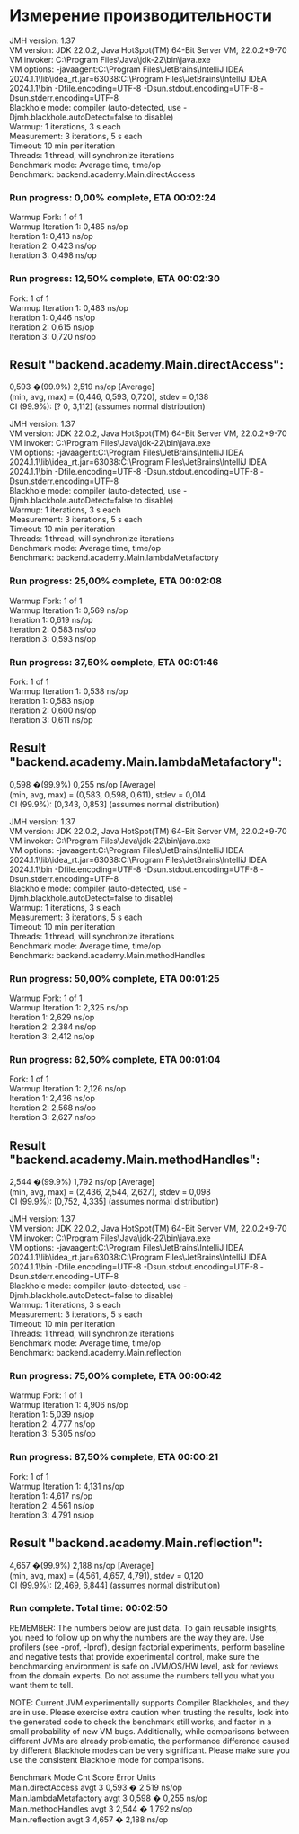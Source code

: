 # Измерение производительности

JMH version: 1.37  
VM version: JDK 22.0.2, Java HotSpot(TM) 64-Bit Server VM, 22.0.2+9-70  
VM invoker: C:\Program Files\Java\jdk-22\bin\java.exe  
VM options: -javaagent:C:\Program Files\JetBrains\IntelliJ IDEA 2024.1.1\lib\idea_rt.jar=63038:C:\Program Files\JetBrains\IntelliJ IDEA 2024.1.1\bin -Dfile.encoding=UTF-8 -Dsun.stdout.encoding=UTF-8 -Dsun.stderr.encoding=UTF-8  
Blackhole mode: compiler (auto-detected, use -Djmh.blackhole.autoDetect=false to disable)  
Warmup: 1 iterations, 3 s each  
Measurement: 3 iterations, 5 s each  
Timeout: 10 min per iteration  
Threads: 1 thread, will synchronize iterations  
Benchmark mode: Average time, time/op  
Benchmark: backend.academy.Main.directAccess  


### Run progress: 0,00% complete, ETA 00:02:24

Warmup Fork: 1 of 1  
Warmup Iteration   1: 0,485 ns/op  
Iteration   1: 0,413 ns/op  
Iteration   2: 0,423 ns/op  
Iteration   3: 0,498 ns/op

### Run progress: 12,50% complete, ETA 00:02:30

Fork: 1 of 1  
Warmup Iteration   1: 0,483 ns/op  
Iteration   1: 0,446 ns/op  
Iteration   2: 0,615 ns/op  
Iteration   3: 0,720 ns/op

## Result "backend.academy.Main.directAccess":
0,593 �(99.9%) 2,519 ns/op [Average]  
(min, avg, max) = (0,446, 0,593, 0,720), stdev = 0,138  
CI (99.9%): [? 0, 3,112] (assumes normal distribution)


JMH version: 1.37  
VM version: JDK 22.0.2, Java HotSpot(TM) 64-Bit Server VM, 22.0.2+9-70  
VM invoker: C:\Program Files\Java\jdk-22\bin\java.exe  
VM options: -javaagent:C:\Program Files\JetBrains\IntelliJ IDEA 2024.1.1\lib\idea_rt.jar=63038:C:\Program Files\JetBrains\IntelliJ IDEA 2024.1.1\bin -Dfile.encoding=UTF-8 -Dsun.stdout.encoding=UTF-8 -Dsun.stderr.encoding=UTF-8  
Blackhole mode: compiler (auto-detected, use -Djmh.blackhole.autoDetect=false to disable)  
Warmup: 1 iterations, 3 s each  
Measurement: 3 iterations, 5 s each  
Timeout: 10 min per iteration  
Threads: 1 thread, will synchronize iterations  
Benchmark mode: Average time, time/op  
Benchmark: backend.academy.Main.lambdaMetafactory  

### Run progress: 25,00% complete, ETA 00:02:08
Warmup Fork: 1 of 1  
Warmup Iteration   1: 0,569 ns/op  
Iteration   1: 0,619 ns/op  
Iteration   2: 0,583 ns/op  
Iteration   3: 0,593 ns/op

### Run progress: 37,50% complete, ETA 00:01:46
Fork: 1 of 1  
Warmup Iteration   1: 0,538 ns/op  
Iteration   1: 0,583 ns/op  
Iteration   2: 0,600 ns/op  
Iteration   3: 0,611 ns/op


## Result "backend.academy.Main.lambdaMetafactory":
0,598 �(99.9%) 0,255 ns/op [Average]  
(min, avg, max) = (0,583, 0,598, 0,611), stdev = 0,014  
CI (99.9%): [0,343, 0,853] (assumes normal distribution)


JMH version: 1.37  
VM version: JDK 22.0.2, Java HotSpot(TM) 64-Bit Server VM, 22.0.2+9-70  
VM invoker: C:\Program Files\Java\jdk-22\bin\java.exe  
VM options: -javaagent:C:\Program Files\JetBrains\IntelliJ IDEA 2024.1.1\lib\idea_rt.jar=63038:C:\Program Files\JetBrains\IntelliJ IDEA 2024.1.1\bin -Dfile.encoding=UTF-8 -Dsun.stdout.encoding=UTF-8 -Dsun.stderr.encoding=UTF-8  
Blackhole mode: compiler (auto-detected, use -Djmh.blackhole.autoDetect=false to disable)  
Warmup: 1 iterations, 3 s each  
Measurement: 3 iterations, 5 s each  
Timeout: 10 min per iteration  
Threads: 1 thread, will synchronize iterations  
Benchmark mode: Average time, time/op  
Benchmark: backend.academy.Main.methodHandles  

### Run progress: 50,00% complete, ETA 00:01:25
Warmup Fork: 1 of 1  
Warmup Iteration   1: 2,325 ns/op  
Iteration   1: 2,629 ns/op  
Iteration   2: 2,384 ns/op  
Iteration   3: 2,412 ns/op

### Run progress: 62,50% complete, ETA 00:01:04
Fork: 1 of 1  
Warmup Iteration   1: 2,126 ns/op  
Iteration   1: 2,436 ns/op  
Iteration   2: 2,568 ns/op  
Iteration   3: 2,627 ns/op  


## Result "backend.academy.Main.methodHandles":
2,544 �(99.9%) 1,792 ns/op [Average]  
(min, avg, max) = (2,436, 2,544, 2,627), stdev = 0,098  
CI (99.9%): [0,752, 4,335] (assumes normal distribution)


JMH version: 1.37  
VM version: JDK 22.0.2, Java HotSpot(TM) 64-Bit Server VM, 22.0.2+9-70  
VM invoker: C:\Program Files\Java\jdk-22\bin\java.exe  
VM options: -javaagent:C:\Program Files\JetBrains\IntelliJ IDEA 2024.1.1\lib\idea_rt.jar=63038:C:\Program Files\JetBrains\IntelliJ IDEA 2024.1.1\bin -Dfile.encoding=UTF-8 -Dsun.stdout.encoding=UTF-8 -Dsun.stderr.encoding=UTF-8  
Blackhole mode: compiler (auto-detected, use -Djmh.blackhole.autoDetect=false to disable)  
Warmup: 1 iterations, 3 s each  
Measurement: 3 iterations, 5 s each  
Timeout: 10 min per iteration  
Threads: 1 thread, will synchronize iterations  
Benchmark mode: Average time, time/op  
Benchmark: backend.academy.Main.reflection  

### Run progress: 75,00% complete, ETA 00:00:42
Warmup Fork: 1 of 1  
Warmup Iteration   1: 4,906 ns/op  
Iteration   1: 5,039 ns/op  
Iteration   2: 4,777 ns/op  
Iteration   3: 5,305 ns/op

### Run progress: 87,50% complete, ETA 00:00:21
Fork: 1 of 1  
Warmup Iteration   1: 4,131 ns/op  
Iteration   1: 4,617 ns/op  
Iteration   2: 4,561 ns/op  
Iteration   3: 4,791 ns/op


## Result "backend.academy.Main.reflection":
4,657 �(99.9%) 2,188 ns/op [Average]  
(min, avg, max) = (4,561, 4,657, 4,791), stdev = 0,120  
CI (99.9%): [2,469, 6,844] (assumes normal distribution)


### Run complete. Total time: 00:02:50

REMEMBER: The numbers below are just data. To gain reusable insights, you need to follow up on
why the numbers are the way they are. Use profilers (see -prof, -lprof), design factorial
experiments, perform baseline and negative tests that provide experimental control, make sure
the benchmarking environment is safe on JVM/OS/HW level, ask for reviews from the domain experts.
Do not assume the numbers tell you what you want them to tell.

NOTE: Current JVM experimentally supports Compiler Blackholes, and they are in use. Please exercise
extra caution when trusting the results, look into the generated code to check the benchmark still
works, and factor in a small probability of new VM bugs. Additionally, while comparisons between
different JVMs are already problematic, the performance difference caused by different Blackhole
modes can be very significant. Please make sure you use the consistent Blackhole mode for comparisons.

Benchmark               Mode  Cnt  Score   Error  Units  
Main.directAccess       avgt    3  0,593 � 2,519  ns/op  
Main.lambdaMetafactory  avgt    3  0,598 � 0,255  ns/op  
Main.methodHandles      avgt    3  2,544 � 1,792  ns/op  
Main.reflection         avgt    3  4,657 � 2,188  ns/op  
